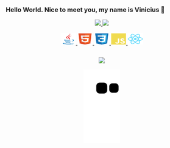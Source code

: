 ### Hello World. Nice to meet you, my name is Vinicius 👋

<div align="center">
  <a href="https://github.com/ViniciusPiresdeOliveira">
  <img height="180em" src="https://github-readme-stats.vercel.app/api?username=viniciuspiresdeoliveira&show_icons=true&theme=dark&include_all_commits=true&count_private=true"/>
  <img height="150em" src="https://github-readme-stats.vercel.app/api/top-langs/?username=viniciuspiresdeoliveira&layout=compact&langs_count=7&theme=dark"/>
</div>
  
 <div align="center" style="display: inline_block"><br>
  <img alt="Vini-Java" height="30" width="40" src="https://raw.githubusercontent.com/devicons/devicon/master/icons/java/java-original.svg">
  <img alt="Vini-HTML" height="30" width="40" src="https://raw.githubusercontent.com/devicons/devicon/master/icons/html5/html5-original.svg">
  <img alt="Vini-CSS" height="30" width="40" src="https://raw.githubusercontent.com/devicons/devicon/master/icons/css3/css3-original.svg">
  <img alt="Vini-Js" height="30" width="40" src="https://raw.githubusercontent.com/devicons/devicon/master/icons/javascript/javascript-plain.svg">
  <img alt="Vini-React" height="30" width="40" src="https://raw.githubusercontent.com/devicons/devicon/master/icons/react/react-original.svg">
</div>
  
  ##
  
  <div align="center"> 
<!--   <a href="https://instagram.com/rafaballerini" target="_blank"><img src="https://img.shields.io/badge/-Instagram-%23E4405F?style=for-the-badge&logo=instagram&logoColor=white" target="_blank"></a> -->
  <a href="https://www.linkedin.com/in/vinicius-pires-a45a31228/" target="_blank"><img src="https://img.shields.io/badge/-LinkedIn-%230077B5?style=for-the-badge&logo=linkedin&logoColor=white" target="_blank"></a> 
 
  ![Snake animation](https://github.com/rafaballerini/rafaballerini/blob/output/github-contribution-grid-snake.svg)
 
</div>
<!--
**ViniciusPiresdeOliveira/ViniciusPiresdeOliveira** is a ✨ _special_ ✨ repository because its `README.md` (this file) appears on your GitHub profile.

Here are some ideas to get you started:

- 🔭 I’m currently working on ...
- 🌱 I’m currently learning ...
- 👯 I’m looking to collaborate on ...
- 🤔 I’m looking for help with ...
- 💬 Ask me about ...
- 📫 How to reach me: ...
- 😄 Pronouns: ...
- ⚡ Fun fact: ...
-->
